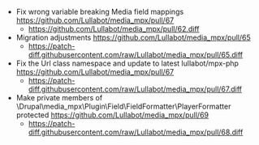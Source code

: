 * Fix wrong variable breaking Media field mappings https://github.com/Lullabot/media_mpx/pull/67
  * https://github.com/Lullabot/media_mpx/pull/62.diff
* Migration adjustments https://github.com/Lullabot/media_mpx/pull/65
  * https://patch-diff.githubusercontent.com/raw/Lullabot/media_mpx/pull/65.diff
* Fix the Url class namespace and update to latest lullabot/mpx-php https://github.com/Lullabot/media_mpx/pull/67
  * https://patch-diff.githubusercontent.com/raw/Lullabot/media_mpx/pull/67.diff
* Make private members of \Drupal\media_mpx\Plugin\Field\FieldFormatter\PlayerFormatter protected https://github.com/Lullabot/media_mpx/pull/69
  * https://patch-diff.githubusercontent.com/raw/Lullabot/media_mpx/pull/68.diff
